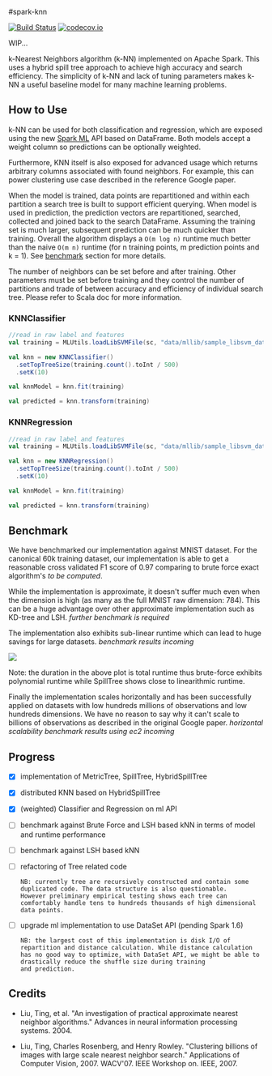 #spark-knn

[![Build Status](https://travis-ci.org/saurfang/spark-knn.svg)](https://travis-ci.org/saurfang/spark-knn)
[![codecov.io](http://codecov.io/github/saurfang/spark-knn/coverage.svg?branch=master)](http://codecov.io/github/saurfang/spark-knn?branch=master)

WIP...

k-Nearest Neighbors algorithm (k-NN) implemented on Apache Spark. This uses a hybrid spill tree approach to
achieve high accuracy and search efficiency. The simplicity of k-NN and lack of tuning parameters makes k-NN
a useful baseline model for many machine learning problems.

## How to Use

k-NN can be used for both classification and regression, which are exposed using the new [Spark ML](http://spark.apache.org/docs/latest/ml-guide.html) 
API based on DataFrame. Both models accept a weight column so predictions can be optionally weighted.

Furthermore, KNN itself is also exposed for advanced usage which returns arbitrary columns associated with found neighbors.
For example, this can power clustering use case described in the reference Google paper.

When the model is trained, data points are repartitioned and within each partition a search tree is built to support
 efficient querying. When model is used in prediction, the prediction vectors are repartitioned, searched, collected and
 joined back to the search DataFrame. Assuming the training set is much larger, subsequent prediction can be much quicker
 than training. Overall the algorithm displays a `O(m log n)` runtime much better than the naive `O(m n)`
 runtime (for n training points, m prediction points and k = 1). See [benchmark](#benchmark) section for more details.
 
The number of neighbors can be set before and after training. Other parameters must be set before training and they control
the number of partitions and trade of between accuracy and efficiency of individual search tree. 
Please refer to Scala doc for more information.

### KNNClassifier

```scala
//read in raw label and features
val training = MLUtils.loadLibSVMFile(sc, "data/mllib/sample_libsvm_data.txt").toDF()

val knn = new KNNClassifier()
  .setTopTreeSize(training.count().toInt / 500)
  .setK(10)

val knnModel = knn.fit(training)

val predicted = knn.transform(training)
```

### KNNRegression

```scala
//read in raw label and features
val training = MLUtils.loadLibSVMFile(sc, "data/mllib/sample_libsvm_data.txt").toDF()

val knn = new KNNRegression()
  .setTopTreeSize(training.count().toInt / 500)
  .setK(10)

val knnModel = knn.fit(training)

val predicted = knn.transform(training)
```

## Benchmark

We have benchmarked our implementation against MNIST dataset. For the canonical 60k training dataset, our implementation
 is able to get a reasonable cross validated F1 score of 0.97 comparing to brute force exact algorithm's *to be computed*.

While the implementation is approximate, it doesn't suffer much even when the dimension is high (as many as the full MNIST
raw dimension: 784). This can be a huge advantage over other approximate implementation such as KD-tree and LSH. *further
benchmark is required*

The implementation also exhibits sub-linear runtime which can lead to huge savings for large datasets. *benchmark
 results incoming*

![](data/mnist/benchmark.png)

Note: the duration in the above plot is total runtime thus brute-force exhibits polynomial runtime while SpillTree shows
close to linearithmic runtime.
 
Finally the implementation scales horizontally and has been successfully applied on datasets with low hundreds millions of 
observations and low hundreds dimensions. We have no reason to say why it can't scale to billions of observations as described
in the original Google paper. *horizontal scalability benchmark results using ec2 incoming*


## Progress

- [x] implementation of MetricTree, SpillTree, HybridSpillTree
- [x] distributed KNN based on HybridSpillTree
- [x] \(weighted\) Classifier and Regression on ml API
- [ ] benchmark against Brute Force and LSH based kNN in terms of model and runtime performance
- [ ] benchmark against LSH based kNN
- [ ] refactoring of Tree related code

      NB: currently tree are recursively constructed and contain some duplicated code. The data structure is also questionable.
      However preliminary empirical testing shows each tree can comfortably handle tens to hundreds thousands of high dimensional data points.
- [ ] upgrade ml implementation to use DataSet API (pending Spark 1.6)

      NB: the largest cost of this implementation is disk I/O of repartition and distance calculation. While distance calculation
      has no good way to optimize, with DataSet API, we might be able to drastically reduce the shuffle size during training
      and prediction.

## Credits

- Liu, Ting, et al. 
"An investigation of practical approximate nearest neighbor algorithms." 
Advances in neural information processing systems. 2004.

- Liu, Ting, Charles Rosenberg, and Henry Rowley. 
"Clustering billions of images with large scale nearest neighbor search." 
Applications of Computer Vision, 2007. WACV'07. IEEE Workshop on. IEEE, 2007.
